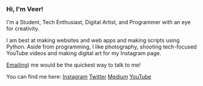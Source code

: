 ### Hi, I'm Veer!

I'm a Student, Tech Enthusiast, Digital Artist, and Programmer with an eye for creativity.

I am best at making websites and web apps and making scripts using Python.
Aside from programming, I like photography, shooting tech-focused YouTube videos and making digital art for my Instagram page.

[Emailing](mailtp:vtube258@gmail.com?subject=;)) me would be the quickest way to talk to me!

You can find me here:
[Instagram](https://www.instagram.com/vmax258/)
[Twitter](https://twitter.com/vmax258/)
[Medium](veer258.medium.com)
[YouTube](https://www.youtube.com/channel/UCsv0kp2aBmOcEXYEqI5fTiQ)

